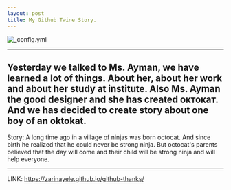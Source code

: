 ```yaml
---
layout: post
title: My Github Twine Story.
---
```



![_config.yml](https://i.ytimg.com/vi/zT1ZP3scwZE/maxresdefault.jpg)
  
 --- 
 Yesterday we talked to Ms. Ayman, we have learned a lot of things. About her, about her work and about her study at institute. Also Ms. Ayman the good designer and she has created октокат. And we has decided to create story about one boy of an oktokat.
 --- 
  Story: A long time ago in a village of ninjas was born octocat. And since birth he realized that he could never be strong ninja. But octocat's parents believed that the day will come and their child will be strong ninja and will help everyone.
  
  ---
LINK: https://zarinayele.github.io/github-thanks/


  
  
  
 
